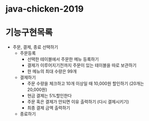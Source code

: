 # java-chicken-2019

# 기능구현목록
* 주문, 결제, 종료 선택하기
  * 주문등록
    * 선택한 테이블에서 주문한 메뉴 등록하기
    * 결제가 이루어지기전까지 주문이 있는 테이블을 따로 보관하기
    * 한 메뉴의 최대 수량은 99개
  * 결제하기
    * 주문 수량을 체크하고 10개 이상일 때 10,000원 할인하기 (20개는 20,000원)
    * 현금 결제는 5%할인한다
    * 주문 혹은 결제가 안되면 이유 출력하기 (다시 결제시키기)
    * 최종 결제 금액 출력하기
  * 종료하기